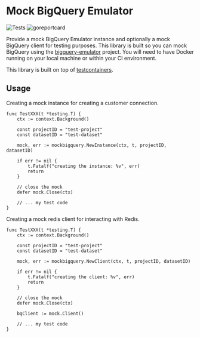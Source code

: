 # Mock BigQuery Emulator

![Tests](https://github.com/arhea/go-mock-bigquery/actions/workflows/main.yml/badge.svg?branch=main) ![goreportcard](https://goreportcard.com/badge/github.com/arhea/go-mock-bigquery)

Provide a mock BigQuery Emulator instance and optionally a mock BigQuery client for testing purposes. This library is built so you can mock BigQuery using the [bigquery-emulator](https://github.com/goccy/bigquery-emulator) project. You will need to have Docker running on your local machine or within your CI environment.

This library is built on top of [testcontainers](https://testcontainers.com/).

## Usage

Creating a mock instance for creating a customer connection.

```golang
func TestXXX(t *testing.T) {
	ctx := context.Background()

    const projectID = "test-project"
	const datasetID = "test-dataset"

	mock, err := mockbigquery.NewInstance(ctx, t, projectID, datasetID)

	if err != nil {
		t.Fatalf("creating the instance: %v", err)
		return
	}

	// close the mock
	defer mock.Close(ctx)

	// ... my test code
}
```

Creating a mock redis client for interacting with Redis.

```golang
func TestXXX(t *testing.T) {
	ctx := context.Background()

	const projectID = "test-project"
	const datasetID = "test-dataset"

	mock, err := mockbigquery.NewClient(ctx, t, projectID, datasetID)

	if err != nil {
		t.Fatalf("creating the client: %v", err)
		return
	}

	// close the mock
	defer mock.Close(ctx)

    bqClient := mock.Client()

	// ... my test code
}
```
